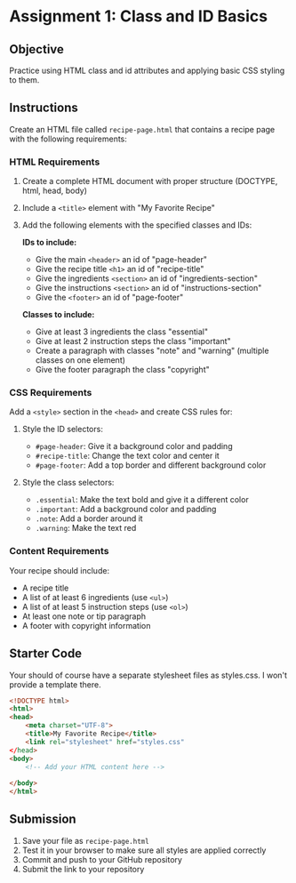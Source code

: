 # Assignment 1: Class and ID Basics

## Objective
Practice using HTML class and id attributes and applying basic CSS styling to them.

## Instructions

Create an HTML file called `recipe-page.html` that contains a recipe page with the following requirements:

### HTML Requirements

1. Create a complete HTML document with proper structure (DOCTYPE, html, head, body)
2. Include a `<title>` element with "My Favorite Recipe"
3. Add the following elements with the specified classes and IDs:

   **IDs to include:**
   - Give the main `<header>` an id of "page-header"
   - Give the recipe title `<h1>` an id of "recipe-title"
   - Give the ingredients `<section>` an id of "ingredients-section"
   - Give the instructions `<section>` an id of "instructions-section"
   - Give the `<footer>` an id of "page-footer"

   **Classes to include:**
   - Give at least 3 ingredients the class "essential"
   - Give at least 2 instruction steps the class "important"
   - Create a paragraph with classes "note" and "warning" (multiple classes on one element)
   - Give the footer paragraph the class "copyright"

### CSS Requirements

Add a `<style>` section in the `<head>` and create CSS rules for:

1. Style the ID selectors:
   - `#page-header`: Give it a background color and padding
   - `#recipe-title`: Change the text color and center it
   - `#page-footer`: Add a top border and different background color

2. Style the class selectors:
   - `.essential`: Make the text bold and give it a different color
   - `.important`: Add a background color and padding
   - `.note`: Add a border around it
   - `.warning`: Make the text red

### Content Requirements

Your recipe should include:
- A recipe title
- A list of at least 6 ingredients (use `<ul>`)
- A list of at least 5 instruction steps (use `<ol>`)
- At least one note or tip paragraph
- A footer with copyright information

## Starter Code

Your should of course have a separate stylesheet files as styles.css.  I won't provide a template there.  

```html
<!DOCTYPE html>
<html>
<head>
    <meta charset="UTF-8">
    <title>My Favorite Recipe</title>
    <link rel="stylesheet" href="styles.css"
</head>
<body>
    <!-- Add your HTML content here -->
    
</body>
</html>
```

## Submission

1. Save your file as `recipe-page.html`
2. Test it in your browser to make sure all styles are applied correctly
3. Commit and push to your GitHub repository
4. Submit the link to your repository

